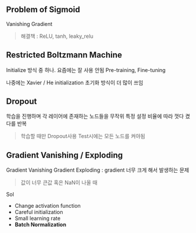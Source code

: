 ## Problem of Sigmoid
Vanishing Gradient
> 해결책 : ReLU, tanh, leaky_relu



## Restricted Boltzmann Machine
Initialize 방식 중 하나. 요즘에는 잘 사용 안됨
Pre-training, Fine-tuning

나중에는 Xavier / He initialization 초기화 방식이 더 많이 쓰임



## Dropout
학습을 진행하며 각 레이어에 존재하는 노드들을 무작위 특정 설정 비율에 따라 껏다 켰다를 반복
>  학습할 때만 Dropout사용 Test시에는 모든 노드를 켜야됨

## Gradient Vanishing / Exploding
Gradient Vanishing
Gradient Exploding : gradient 너무 크게 해서 발생하는 문제
> 값이 너무 큰값 혹은 NaN이 나올 때

Sol
- Change activation function
- Careful initialization
- Small learning rate
- **Batch Normalization**
